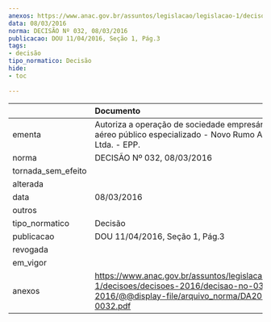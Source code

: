```yaml
---
anexos: https://www.anac.gov.br/assuntos/legislacao/legislacao-1/decisoes/decisoes-2016/decisao-no-032-08-03-2016/@@display-file/arquivo_norma/DA2016-0032.pdf
data: 08/03/2016
norma: DECISÃO Nº 032, 08/03/2016
publicacao: DOU 11/04/2016, Seção 1, Pág.3
tags:
- decisão
tipo_normatico: Decisão
hide: 
- toc 
 
---
```


|                    | Documento                                                                                                                                              |
|:-------------------|:-------------------------------------------------------------------------------------------------------------------------------------------------------|
| ementa             | Autoriza a operação de sociedade empresária de serviço aéreo público especializado - Novo Rumo Aeroagrícola Ltda. - EPP.                               |
| norma              | DECISÃO Nº 032, 08/03/2016                                                                                                                             |
| tornada_sem_efeito |                                                                                                                                                        |
| alterada           |                                                                                                                                                        |
| data               | 08/03/2016                                                                                                                                             |
| outros             |                                                                                                                                                        |
| tipo_normatico     | Decisão                                                                                                                                                |
| publicacao         | DOU 11/04/2016, Seção 1, Pág.3                                                                                                                         |
| revogada           |                                                                                                                                                        |
| em_vigor           |                                                                                                                                                        |
| anexos             | https://www.anac.gov.br/assuntos/legislacao/legislacao-1/decisoes/decisoes-2016/decisao-no-032-08-03-2016/@@display-file/arquivo_norma/DA2016-0032.pdf |